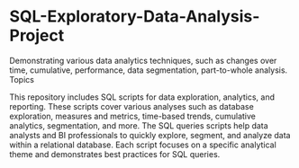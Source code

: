 # SQL-Exploratory-Data-Analysis-Project
Demonstrating various data analytics techniques, such as changes over time, cumulative, performance, data segmentation, part-to-whole analysis.  Topics

This repository includes SQL scripts for data exploration, analytics, and reporting. These scripts cover various analyses such as database exploration, measures and metrics, time-based trends, cumulative analytics, segmentation, and more. The SQL queries scripts help data analysts and BI professionals to quickly explore, segment, and analyze data within a relational database. Each script focuses on a specific analytical theme and demonstrates best practices for SQL queries.


